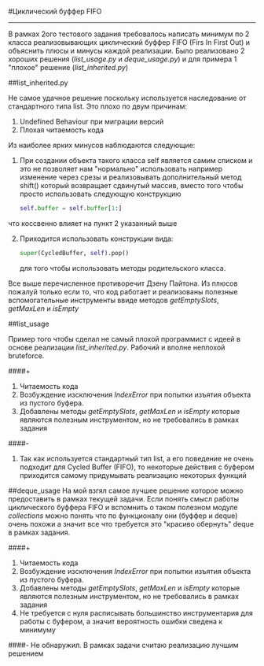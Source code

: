 #Циклический буффер FIFO

---

В рамках 2ого тестового задания требовалось написать минимум по 2 класса реализовывающих циклический буффер FIFO (Firs In
First Out) и объяснить плюсы и минусы каждой реализации. Было реализовано 2 хороших решения (*list_usage.py* и *deque_usage.py*)
и для примера 1 "плохое" решение (*list_inherited.py*)

##list_inherited.py

Не самое удачное решение поскольку используется наследование от стандартного типа list. Это плохо по двум причинам:
1. Undefined Behaviour при миграции версий
2. Плохая читаемость кода

Из наиболее ярких минусов наблюдаются следующие:
1. При создании объекта такого класса self является самим списком и это не позволяет нам "нормально" использовать например изменение через срезы и реализовывать 
дополнительный метод shift() который возвращает сдвинутый массив, вместо того чтобы просто использовать следующую конструкцию
   ```python
   self.buffer = self.buffer[1:]
   ```
что коссвенно влияет на пункт 2 указанный выше

2. Приходится использовать конструкции вида:
   ```python
   super(CycledBuffer, self).pop()
   ```
   для того чтобы использовать методы родительского класса.

Все выше перечисленное противоречит Дзену Пайтона. Из плюсов пожалуй только если то, что код работает и реализованы полезные
вспомогательные инструменты ввиде методов *getEmptySlots*, *getMaxLen* и *isEmpty*

##list_usage

Пример того чтобы сделал не самый плохой программист с идеей в основе реализации *list_inherited.py*. Рабочий и вполне неплохой bruteforce.

####+
1. Читаемость кода
2. Возбуждение изсключения *IndexError* при попытки изъятия объекта из пустого буфера.
3. Добавлены методы *getEmptySlots*, *getMaxLen* и *isEmpty* которые являются полезным инструментом, но не требовались в рамках задания

####-
1. Так как используется стандартный тип list, а его поведение не очень подходит для Cycled Buffer (FIFO), то некоторые действия
с буфером приходится самому придумывать реализацию некоторых функций


##deque_usage
На мой взгял самое лучшее решение которое можно предоставить в рамках текущей задачи. Если понять смысл работы циклического
буффера FIFO и вспомнить о таком полезном модуле *collections* можно понять что по функционалу они (буффер и deque) очень похожи
а значит все что требуется это "красиво обернуть" deque в рамках задания.

####+
1. Читаемость кода
2. Возбуждение изсключения *IndexError* при попытки изъятия объекта из пустого буфера.
3. Добавлены методы *getEmptySlots*, *getMaxLen* и *isEmpty* которые являются полезным инструментом, но не требовались в рамках задания
4. Не требуется с нуля расписывать большинство инструментария для работы с буфером, а значит вероятность ошибки сведена к минимуму

####-
Не обнаружил. В рамках задачи считаю реализацию лучшим решением